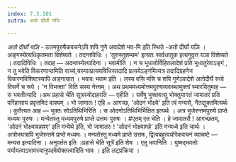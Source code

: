 ```yaml
---
index: 7.3.101
sutra: अतो दीर्घो यञि

---
```

_अतो दीर्घो यञि_ - उत्तमपुरुषैकवचनेऽपि शपि गुणे अवादेशे भव-मि इति स्थिते -अतो दीर्घो यञि ।अङ्गस्ये॑त्यधिकृतमता विशेष्यते । तदन्तविधिः । 'तुरुस्तुशम्यम' इत्यतः सार्वधातुक इत्यनुवृत्तं यञा विशेष्यते । तदादिविधिः । तदाह —  अदन्तस्येत्यादिना । भवामीति । न च भूधातोर्विहितलादेशं प्रति भूधातुरेवाऽङ्गं , न तु भवेति विकरणान्तमिति वाच्यं,यस्मात्प्रत्ययविधिस्तदादि प्रत्ययेऽङ्ग॑मित्यत्र तदादिग्रहणेन विकरणविशिष्टस्यापि अङ्गत्वात् । भवावः भवाम इति । लस्य वसि मसि च शपि गुणेऽवादेशे अतोदीर्घे रुत्वे विसर्गे च रूपे । 'न विभक्ता' विति सस्य नेत्त्वम् । अथ प्रथममध्यमोत्तमपुरुषव्यवस्थामुक्तां स्मारयितुमाह —  स भवतीत्यादि ।अथ प्रहासे चे॑ति सूत्रस्योदाहरति — एहीति । सर्वेषु भुक्तवत्सु भोक्तुमागतं जामातरं प्रति परिहासाय प्रवृत्तमिदं वाक्यम् । भो जामातः ! एहि = आगच्छ, 'ओदनं भोक्ष्ये' इति त्वं मन्यसे, नैतद्युक्तमित्यर्थः । कुतैत्यत आह — भुक्तः सोऽतिथिभिरिति । स ओदनोऽतिथिभिर्भिक्षित इत्यर्थः । अत्र भुजेरुत्तमपुरुषे प्राप्ते मध्यमः पुरुषः । मन्येतस्तु मध्यमपुरुषे प्राप्ते उत्तमः पुरुषः । #एतम् एत चेति । हे जामातरौ ! आगच्छतम्, 'ओदनं भोक्ष्यावह#ए' इति मन्येथे इति, भो जामातरः ! 'ओदनं भोक्ष्यामहे' इति मन्यध्वे इति चार्थः । अत्रोभयत्रापि भुजेरुत्तमे प्राप्ते मध्यमः । मन्यतेस्तु मध्यमे प्राप्ते उत्तमः, द्वित्वबहुत्वयोरेकवचनं व्याचष्टे — मन्यस इत्यादिना । अनुवर्तत इति ।प्रहासे चेति सूत्रे॑ इति शेषः । एतु भवानिति । युष्मद्भवतोः पर्यायत्वाऽभावस्यानुपदमेवोक्तत्वादिति भावः । इति लट्प्रक्रिया ।